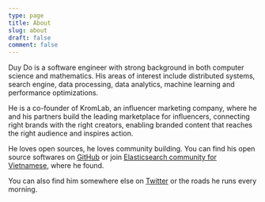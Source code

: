 ```yaml
---
type: page
title: About
slug: about
draft: false
comment: false
---
```




Duy Do is a software engineer with strong background in both computer science and mathematics. His areas of interest include distributed systems, search engine, data processing, data analytics, machine learning and performance optimizations.

He is a co-founder of KromLab, an influencer marketing company, where he and his partners build the leading marketplace for influencers, connecting right brands with the right creators, enabling branded content that reaches the right audience and inspires action.

He loves open sources, he loves community building. You can find his open source softwares on [GitHub](https://github.com/duydo) or join [Elasticsearch community for Vietnamese](https://www.facebook.com/groups/elasticsearchvn/), where he found.

You can also find him somewhere else on [Twitter](https://twitter.com/duydo) or the roads he runs every morning.

